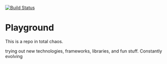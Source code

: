 [![Build Status](https://travis-ci.org/stanzheng/playground.svg?branch=master)](https://travis-ci.org/stanzheng/playground)

Playground
====
This is a repo in total chaos.

trying out new technologies, frameworks, libraries, and fun stuff. Constantly evolving
